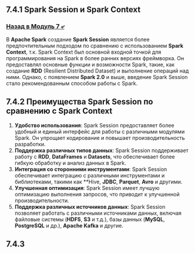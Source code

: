 ## 7.4.1 Spark Session и Spark Context

### [Назад в Модуль 7 ⤶](/data/Module7/readme.md)

В **Apache Spark** создание **Spark Session** является более предпочтительным подходом по сравнению с использованием 
**Spark Context**, т.к. Spark Context был основной входной точкой для программирования на Spark в более ранних версиях 
фреймворка. Он предоставлял основные функции и возможности Spark, такие, как создание **RDD** (Resilient Distributed Dataset) 
и выполнение операций над ними. Однако, с появлением **Spark 2.0** и выше, введение Spark Session стало рекомендованным 
способом работы с Spark.  

## 7.4.2 Преимущества Spark Session по сравнению с Spark Context
1. **Удобство использования**: Spark Session предоставляет более удобный и единый интерфейс для работы с различными 
модулями Spark. Он упрощает кодирование и повышает производительность разработки.
2. **Поддержка различных типов данных**: Spark Session поддерживает работу с **RDD**, **DataFrames** и **Datasets**, что 
обеспечивает более гибкую обработку и анализ данных в Spark.
3. **Интеграция со сторонними инструментами**: Spark Session обеспечивает интеграцию с различными инструментами и 
библиотеками, такими как **Hive, **JDBC**, **Parquet**, **Avro** и другими.
4. **Улучшенная оптимизация**: Spark Session имеет лучшую оптимизацию выполнения запросов, что приводит к улучшенной 
производительности.
5. **Поддержка различных источников данных**: Spark Session позволяет работать с различными источниками данных, 
включая файловые системы (**HDFS**, **S3** и т.д.), базы данных (**MySQL**, **PostgreSQL** и др.), **Apache Kafka** и другие.  

## 7.4.3 